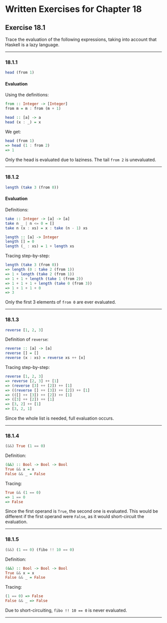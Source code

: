 # Written Exercises for Chapter 18

## Exercise 18.1

Trace the evaluation of the following expressions, taking into account that Haskell is a lazy language.

---

### 18.1.1

```haskell
head (from 1)
```

#### Evaluation

Using the definitions:

```haskell
from :: Integer -> [Integer]
from m = m : from (m + 1)

head :: [a] -> a
head (x : _) = x
```

We get:

```haskell
head (from 1)
=> head (1 : from 2)
=> 1
```

Only the head is evaluated due to laziness. The tail `from 2` is unevaluated.

---

### 18.1.2

```haskell
length (take 3 (from 0))
```

#### Evaluation

Definitions:

```haskell
take :: Integer -> [a] -> [a]
take n _ | n <= 0 = []
take n (x : xs) = x : take (n - 1) xs

length :: [a] -> Integer
length [] = 0
length (_ : xs) = 1 + length xs
```

Tracing step-by-step:

```haskell
length (take 3 (from 0))
=> length (0 : take 2 (from 1))
=> 1 + length (take 2 (from 1))
=> 1 + 1 + length (take 1 (from 2))
=> 1 + 1 + 1 + length (take 0 (from 3))
=> 1 + 1 + 1 + 0
=> 3
```

Only the first 3 elements of `from 0` are ever evaluated.

---

### 18.1.3

```haskell
reverse [1, 2, 3]
```

Definition of `reverse`:

```haskell
reverse :: [a] -> [a]
reverse [] = []
reverse (x : xs) = reverse xs ++ [x]
```

Tracing step-by-step:

```haskell
reverse [1, 2, 3]
=> reverse [2, 3] ++ [1]
=> (reverse [3] ++ [2]) ++ [1]
=> ((reverse [] ++ [3]) ++ [2]) ++ [1]
=> (([] ++ [3]) ++ [2]) ++ [1]
=> ([3] ++ [2]) ++ [1]
=> [3, 2] ++ [1]
=> [3, 2, 1]
```

Since the whole list is needed, full evaluation occurs.

---

### 18.1.4

```haskell
(&&) True (1 == 0)
```

Definition:

```haskell
(&&) :: Bool -> Bool -> Bool
True && x = x
False && _ = False
```

Tracing:

```haskell
True && (1 == 0)
=> 1 == 0
=> False
```

Since the first operand is `True`, the second one is evaluated. This would be different if the first operand were `False`, as it would short-circuit the evaluation.

---

### 18.1.5

```haskell
(&&) (1 == 0) (fibo !! 10 == 0)
```

Definition:

```haskell
(&&) :: Bool -> Bool -> Bool
True && x = x
False && _ = False
```

Tracing:

```haskell
(1 == 0) => False
False && _ => False
```

Due to short-circuiting, `fibo !! 10 == 0` is never evaluated.

---

